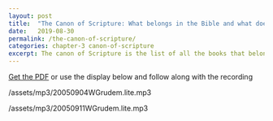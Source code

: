 ```yaml
---
layout: post
title:  "The Canon of Scripture: What belongs in the Bible and what does not belong?"
date:   2019-08-30
permalink: /the-canon-of-scripture/
categories: chapter-3 canon-of-scripture
excerpt: The canon of Scripture is the list of all the books that belong in the Bible.
---
```


[Get the PDF](/assets/pdf/090405.pdf) or use the display below and follow along with the recording
<p>/assets/mp3/20050904WGrudem.lite.mp3</p>
<p>/assets/mp3/20050911WGrudem.lite.mp3</p>
<object data="/assets/pdf/090405.pdf" type="application/pdf" title="The Canon of Scripture" width="100%" height="1000"></object>
